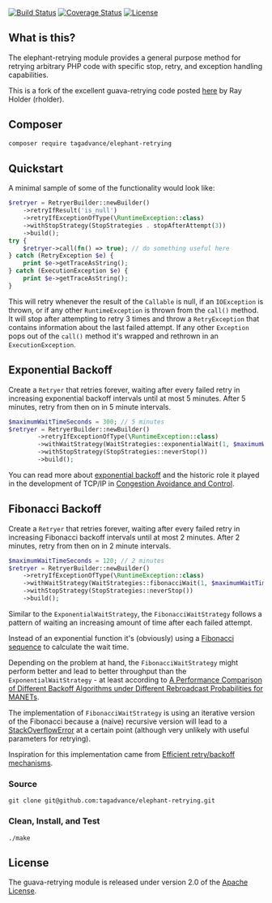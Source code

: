 [![Build Status](https://travis-ci.org/tagadvance/elephant-retrying.svg?branch=master)](https://travis-ci.org/tagadvance/elephant-retrying)
[![Coverage Status](https://coveralls.io/repos/github/tagadvance/elephant-retrying/badge.svg?branch=master)](https://coveralls.io/github/tagadvance/elephant-retrying?branch=master)
[![License](http://img.shields.io/badge/license-apache%202-brightgreen.svg)](https://github.com/tagadvance/elephant-retrying/blob/master/LICENSE)

## What is this?
The elephant-retrying module provides a general purpose method for retrying arbitrary PHP code with specific stop, retry, and exception handling capabilities.

This is a fork of the excellent guava-retrying code posted [here](https://github.com/rholder/guava-retrying) by Ray Holder (rholder).

## Composer
```bash
composer require tagadvance/elephant-retrying
```

## Quickstart
A minimal sample of some of the functionality would look like:

```php
$retryer = RetryerBuilder::newBuilder()
	->retryIfResult('is_null')
	->retryIfExceptionOfType(\RuntimeException::class)
	->withStopStrategy(StopStrategies . stopAfterAttempt(3))
	->build();
try {
	$retryer->call(fn() => true); // do something useful here
} catch (RetryException $e) {
	print $e->getTraceAsString();
} catch (ExecutionException $e) {
	print $e->getTraceAsString();
}
```

This will retry whenever the result of the `Callable` is null, if an `IOException` is thrown, or if any other
`RuntimeException` is thrown from the `call()` method. It will stop after attempting to retry 3 times and throw a
`RetryException` that contains information about the last failed attempt. If any other `Exception` pops out of the
`call()` method it's wrapped and rethrown in an `ExecutionException`.

## Exponential Backoff

Create a `Retryer` that retries forever, waiting after every failed retry in increasing exponential backoff intervals
until at most 5 minutes. After 5 minutes, retry from then on in 5 minute intervals.

```php
$maximumWaitTimeSeconds = 300; // 5 minutes
$retryer = RetryerBuilder::newBuilder()
        ->retryIfExceptionOfType(\RuntimeException::class)
        ->withWaitStrategy(WaitStrategies::exponentialWait(1, $maximumWaitTimeSeconds))
        ->withStopStrategy(StopStrategies::neverStop())
        ->build();
```
You can read more about [exponential backoff](http://en.wikipedia.org/wiki/Exponential_backoff) and the historic role
it played in the development of TCP/IP in [Congestion Avoidance and Control](http://ee.lbl.gov/papers/congavoid.pdf).

## Fibonacci Backoff

Create a `Retryer` that retries forever, waiting after every failed retry in increasing Fibonacci backoff intervals
until at most 2 minutes. After 2 minutes, retry from then on in 2 minute intervals.

```php
$maximumWaitTimeSeconds = 120; // 2 minutes
$retryer = RetryerBuilder::newBuilder()
	->retryIfExceptionOfType(\RuntimeException::class)
	->withWaitStrategy(WaitStrategies::fibonacciWait(1, $maximumWaitTimeSeconds))
	->withStopStrategy(StopStrategies::neverStop())
	->build();
```

Similar to the `ExponentialWaitStrategy`, the `FibonacciWaitStrategy` follows a pattern of waiting an increasing amount
of time after each failed attempt.

Instead of an exponential function it's (obviously) using a
[Fibonacci sequence](https://en.wikipedia.org/wiki/Fibonacci_numbers) to calculate the wait time.

Depending on the problem at hand, the `FibonacciWaitStrategy` might perform better and lead to better throughput than
the `ExponentialWaitStrategy` - at least according to
[A Performance Comparison of Different Backoff Algorithms under Different Rebroadcast Probabilities for MANETs](http://www.comp.leeds.ac.uk/ukpew09/papers/12.pdf).

The implementation of `FibonacciWaitStrategy` is using an iterative version of the Fibonacci because a (naive) recursive
version will lead to a [StackOverflowError](http://docs.oracle.com/javase/7/docs/api/java/lang/StackOverflowError.html)
at a certain point (although very unlikely with useful parameters for retrying).

Inspiration for this implementation came from [Efficient retry/backoff mechanisms](https://paperairoplane.net/?p=640).

### Source
`git clone git@github.com:tagadvance/elephant-retrying.git`

### Clean, Install, and Test
`./make`

## License
The guava-retrying module is released under version 2.0 of the
[Apache License](http://www.apache.org/licenses/LICENSE-2.0).
